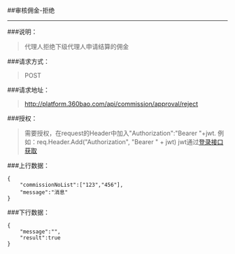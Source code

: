 ##审核佣金-拒绝

------------
###说明：
> 代理人拒绝下级代理人申请结算的佣金

###请求方式：
> POST

###请求地址：
> http://platform.360bao.com/api/commission/approval/reject

###授权：
> 需要授权，在request的Header中加入"Authorization":"Bearer "+jwt.
  例如：req.Header.Add("Authorization", "Bearer " + jwt)
  jwt通过[登录接口获取](https://github.com/360bao/Manual/blob/master/%E5%BC%80%E6%94%BE%E5%B9%B3%E5%8F%B0/%E9%94%80%E5%94%AE%E7%AE%A1%E7%90%86api/v4/%E8%B4%A6%E5%8F%B7%E6%8E%A7%E5%88%B6/%E7%99%BB%E5%BD%95.md)


###上行数据：
```
{
    "commissionNoList":["123","456"],
    "message":"消息"
}
```

###下行数据：
```
{
    "message":"",
    "result":true
}
```

